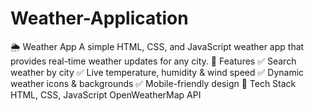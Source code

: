 # Weather-Application
🌦 Weather App A simple HTML, CSS, and JavaScript weather app that provides real-time weather updates for any city.  🚀 Features ✅ Search weather by city ✅ Live temperature, humidity &amp; wind speed ✅ Dynamic weather icons &amp; backgrounds ✅ Mobile-friendly design  🔧 Tech Stack HTML, CSS, JavaScript OpenWeatherMap API
